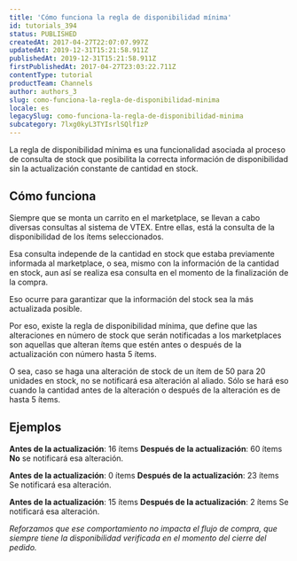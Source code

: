```yaml
---
title: 'Cómo funciona la regla de disponibilidad mínima'
id: tutorials_394
status: PUBLISHED
createdAt: 2017-04-27T22:07:07.997Z
updatedAt: 2019-12-31T15:21:58.911Z
publishedAt: 2019-12-31T15:21:58.911Z
firstPublishedAt: 2017-04-27T23:03:22.711Z
contentType: tutorial
productTeam: Channels
author: authors_3
slug: como-funciona-la-regla-de-disponibilidad-minima
locale: es
legacySlug: como-funciona-la-regla-de-disponibilidad-minima
subcategory: 7lxg0kyL3TYIsrlSQlf1zP
---
```


La regla de disponibilidad mínima es una funcionalidad asociada al proceso de consulta de stock que posibilita la correcta información de disponibilidad sin la actualización constante de cantidad en stock.

## Cómo funciona

Siempre que se monta un carrito en el marketplace, se llevan a cabo diversas consultas al sistema de VTEX. Entre ellas, está la consulta de la disponibilidad de los ítems seleccionados.

Esa consulta independe de la cantidad en stock que estaba previamente informada al marketplace, o sea, mismo con la información de la cantidad en stock, aun así se realiza esa consulta en el momento de la finalización de la compra.

Eso ocurre para garantizar que la información del stock sea la más actualizada posible.

Por eso, existe la regla de disponibilidad mínima, que define que las alteraciones en número de stock que serán notificadas a los marketplaces son aquellas que alteran ítems que estén antes o después de la actualización con número hasta 5 ítems. 

O sea, caso se haga una alteración de stock de un ítem de 50 para 20 unidades en stock, no se notificará esa alteración al aliado. Sólo se hará eso cuando la cantidad antes de la alteración o después de la alteración es de hasta 5 ítems.

## Ejemplos

**Antes de la actualización**: 16 ítems
**Después de la actualización**: 60 ítems
**No** se notificará esa alteración.

**Antes de la actualización**: 0 ítems
**Después de la actualización**: 23 ítems
Se notificará esa alteración.

**Antes de la actualización**: 15 ítems
**Después de la actualización**: 2 ítems
Se notificará esa alteración.

_Reforzamos que ese comportamiento no impacta el flujo de compra, que siempre tiene la disponibilidad verificada en el momento del cierre del pedido._
